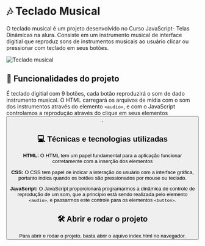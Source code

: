 <h1> 🎶 Teclado Musical </h1>

O teclado musical é um projeto desenvolvido no Curso JavaScript- Telas Dinâmicas na alura. Consiste em um instrumento musical de interface digitial que reproduz sons de instrumentos musicais ao usuário clicar ou pressionar com teclado em seus botões.


![Teclado musical](https://github.com/NovaisAmanda/teclado-musical/assets/85319351/7295309d-efbe-4f59-a6d2-f63571335aa5)
##


<h2>🔨 Funcionalidades do projeto </h2>

É teclado digitial com 9 botões, cada botão reproduzirá o som de dado instrumento musical. O HTML carregará os arquivos de mídia com o som dos instrumentos através do elemento `<audio>`, e com o JavaScript controlamos a reprodução através do clique em seus elementos <button>.

<h2> 💻 Técnicas e tecnologias utilizadas </h2>

<b> HTML: </b> O HTML tem um papel fundamental para a aplicação funcionar corretamente com a inserção dos elementos <audio> que irão prover para o JavaScript os controles de reprodução da mídia carregada.

<b> CSS: </b> O CSS tem papel de indicar a interação do usuário com a interface gráfica, portanto indica quando os botões são pressionados por mouse ou teclado.

<b> JavaScript: </b> O JavaScript proporcionará programarmos a dinâmica de controle de reprodução de um som, que a princípio está sendo realizada pelo elemento `<audio>`, e passarmos este controle para os elementos `<button>`.

<h2> 🛠️ Abrir e rodar o projeto </h2>  
Para abrir e rodar o projeto, basta abrir o aquivo index.html no navegador.



